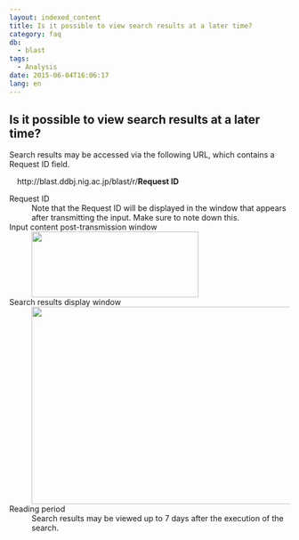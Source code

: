 ```yaml
---
layout: indexed_content
title: Is it possible to view search results at a later time?
category: faq
db:
  - blast
tags: 
  - Analysis
date: 2015-06-04T16:06:17
lang: en
---
```


## Is it possible to view search results at a later time?

<html>
<dl class="d-triangle"><dt>Search results may be accessed via the following URL, which contains a Request ID field.</dt>
  <dd style="margin: 1em 1em">http://blast.ddbj.nig.ac.jp/blast/r/<b>Request ID</b></dd><dt>Request ID</dt>
  <dd>Note that the Request ID will be displayed in the window that appears after transmitting the input. Make sure to note down this.</dd><dt>Input content post-transmission window</dt>
  <dd><img src="{{ site.baseurl }}/assets/images/news/Request-ID-300x118.gif" alt="" title="Request ID" width="300" height="118" class="alignnone size-medium wp-image-20469"></dd><dt>Search results display window</dt>
  <dd><img src="{{ site.baseurl }}/assets/images/news/results.gif" alt="" title="results" width="541" height="355" class="alignnone size-full wp-image-20484"></dd><dt>Reading period</dt>
  <dd> Search results may be viewed up to 7 days after the execution of the search.</dd>
</dl>
</html>
